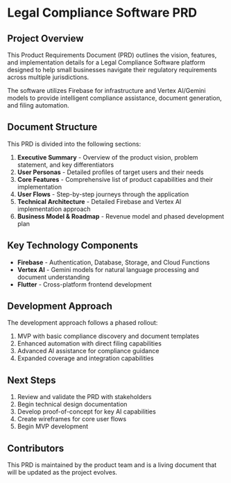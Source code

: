 # Legal Compliance Software PRD

## Project Overview

This Product Requirements Document (PRD) outlines the vision, features, and implementation details for a Legal Compliance Software platform designed to help small businesses navigate their regulatory requirements across multiple jurisdictions.

The software utilizes Firebase for infrastructure and Vertex AI/Gemini models to provide intelligent compliance assistance, document generation, and filing automation.

## Document Structure

This PRD is divided into the following sections:

1. **Executive Summary** - Overview of the product vision, problem statement, and key differentiators
2. **User Personas** - Detailed profiles of target users and their needs
3. **Core Features** - Comprehensive list of product capabilities and their implementation
4. **User Flows** - Step-by-step journeys through the application
5. **Technical Architecture** - Detailed Firebase and Vertex AI implementation approach
6. **Business Model & Roadmap** - Revenue model and phased development plan

## Key Technology Components

- **Firebase** - Authentication, Database, Storage, and Cloud Functions
- **Vertex AI** - Gemini models for natural language processing and document understanding
- **Flutter** - Cross-platform frontend development

## Development Approach

The development approach follows a phased rollout:

1. MVP with basic compliance discovery and document templates
2. Enhanced automation with direct filing capabilities
3. Advanced AI assistance for compliance guidance
4. Expanded coverage and integration capabilities

## Next Steps

1. Review and validate the PRD with stakeholders
2. Begin technical design documentation
3. Develop proof-of-concept for key AI capabilities
4. Create wireframes for core user flows
5. Begin MVP development

## Contributors

This PRD is maintained by the product team and is a living document that will be updated as the project evolves. 